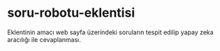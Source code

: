 # soru-robotu-eklentisi
Eklentinin amacı web sayfa üzerindeki soruların tespit edilip yapay zeka aracılığı ile cevaplanması.
